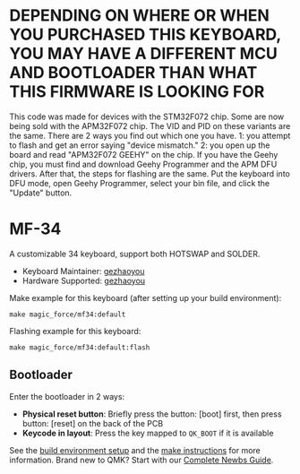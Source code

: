 # DEPENDING ON WHERE OR WHEN YOU PURCHASED THIS KEYBOARD, YOU MAY HAVE A DIFFERENT MCU AND BOOTLOADER THAN WHAT THIS FIRMWARE IS LOOKING FOR
This code was made for devices with the STM32F072 chip. Some are now being sold with the APM32F072 chip. The VID and PID on these variants are the same. There are 2 ways you find out which one you have. 1: you attempt to flash and get an error saying "device mismatch." 2: you open up the board and read "APM32F072 GEEHY" on the chip. If you have the Geehy chip, you must find and download Geehy Programmer and the APM DFU drivers. After that, the steps for flashing are the same. Put the keyboard into DFU mode, open Geehy Programmer, select your bin file, and click the "Update" button.

# MF-34

A customizable 34  keyboard, support both HOTSWAP and SOLDER.

* Keyboard Maintainer: [gezhaoyou](https://github.com/gezhaoyou)
* Hardware Supported: [gezhaoyou](https://github.com/gezhaoyou)

Make example for this keyboard (after setting up your build environment):

    make magic_force/mf34:default

Flashing example for this keyboard:

    make magic_force/mf34:default:flash

## Bootloader

Enter the bootloader in 2 ways:

* **Physical reset button**: Briefly press the button: [boot] first, then press button: [reset]  on the back of the PCB
* **Keycode in layout**: Press the key mapped to `QK_BOOT` if it is available

See the [build environment setup](https://docs.qmk.fm/#/getting_started_build_tools) and the [make instructions](https://docs.qmk.fm/#/getting_started_make_guide) for more information. Brand new to QMK? Start with our [Complete Newbs Guide](https://docs.qmk.fm/#/newbs).
